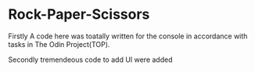 # Rock-Paper-Scissors
Firstly A code here was toatally written for the console in accordance with tasks in The Odin Project(TOP).

Secondly tremendeous code to add UI were added

